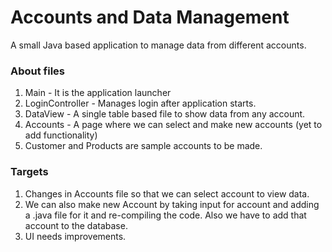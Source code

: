# Accounts and Data Management

A small Java based application to manage data from different accounts.

### About files
1. Main - It is the application launcher
2. LoginController - Manages login after application starts.
3. DataView - A single table based file to show data from any account.
4. Accounts - A page where we can select and make new accounts (yet to add functionality)
5. Customer and Products are sample accounts to be made.

### Targets
1. Changes in Accounts file so that we can select account to view data.
2. We can also make new Account by taking input for account and adding a .java file for it and re-compiling the code. Also we have to add that account to the database.
3. UI needs improvements.